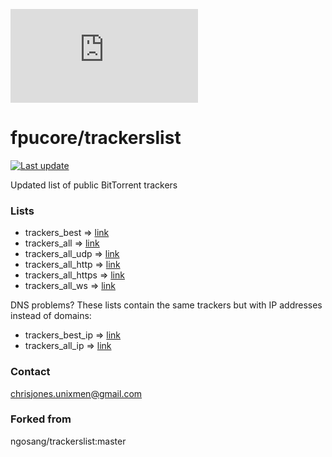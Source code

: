 ![The Pirate Bay](https://www.qanonsec.com/images/i.php?/upload/2024/08/29/20240829073355-9a27c889-sm.png)

# fpucore/trackerslist
[![Last update](https://img.shields.io/badge/Last%20update-2024/10/22-red.svg)](#)

Updated list of public BitTorrent trackers

### Lists
* trackers_best => [link](trackers_best.txt)
* trackers_all => [link](trackers_all.txt)
* trackers_all_udp => [link](trackers_all_udp.txt)
* trackers_all_http => [link](trackers_all_http.txt)
* trackers_all_https => [link](trackers_all_https.txt)
* trackers_all_ws => [link](trackers_all_ws.txt)

DNS problems? These lists contain the same trackers but with IP addresses instead of domains:
* trackers_best_ip => [link](trackers_best_ip.txt)
* trackers_all_ip => [link](trackers_all_ip.txt)

### Contact
chrisjones.unixmen@gmail.com

### Forked from
ngosang/trackerslist:master
